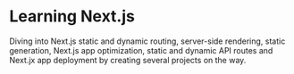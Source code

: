 # Learning Next.js

Diving into Next.js static and dynamic routing, server-side rendering, static generation, Next.js app optimization, static and dynamic API routes and Next.jx app deployment by creating several projects on the way.
